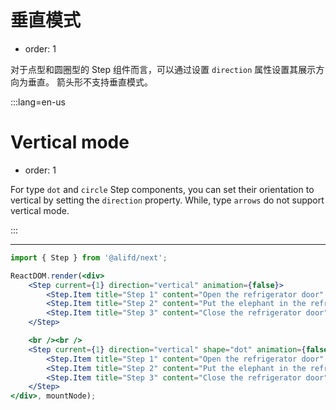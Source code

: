 # 垂直模式

- order: 1

对于点型和圆圈型的 Step 组件而言，可以通过设置 `direction` 属性设置其展示方向为垂直。
箭头形不支持垂直模式。

:::lang=en-us

# Vertical mode

- order: 1

For type `dot` and `circle` Step components, you can set their orientation to vertical by setting the `direction` property.
While, type `arrows` do not support vertical mode.

:::

---

````jsx
import { Step } from '@alifd/next';

ReactDOM.render(<div>
    <Step current={1} direction="vertical" animation={false}>
        <Step.Item title="Step 1" content="Open the refrigerator door" />
        <Step.Item title="Step 2" content="Put the elephant in the refrigerator" />
        <Step.Item title="Step 3" content="Close the refrigerator door" />
    </Step>

    <br /><br />
    <Step current={1} direction="vertical" shape="dot" animation={false}>
        <Step.Item title="Step 1" content="Open the refrigerator door" />
        <Step.Item title="Step 2" content="Put the elephant in the refrigerator" />
        <Step.Item title="Step 3" content="Close the refrigerator door" />
    </Step>
</div>, mountNode);
````
